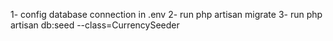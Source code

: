 1- config database connection in .env
2- run php artisan migrate
3- run php artisan db:seed --class=CurrencySeeder
